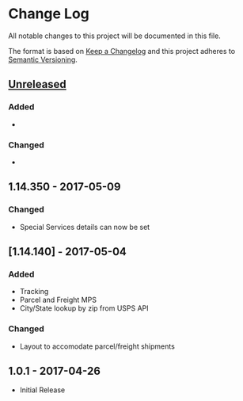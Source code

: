 # Change Log
All notable changes to this project will be documented in this file.

The format is based on [Keep a Changelog](http://keepachangelog.com/)
and this project adheres to [Semantic Versioning](http://semver.org/).

## [Unreleased]
### Added
- 

### Changed
- 

## 1.14.350 - 2017-05-09
### Changed
- Special Services details can now be set

## [1.14.140] - 2017-05-04
### Added
- Tracking
- Parcel and Freight MPS
- City/State lookup by zip from USPS API

### Changed
- Layout to accomodate parcel/freight shipments

## 1.0.1 - 2017-04-26
- Initial Release

[Unreleased]: https://github.com/olivierlacan/keep-a-changelog/compare/v0.3.0...HEAD
[0.3.0]: https://github.com/tobeyun/fxr/compare/v0.2.0...v0.3.0
